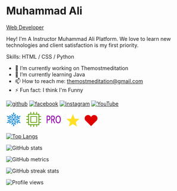 # Muhammad Ali

[Web Developer](https://web.facebook.com/photo/?fbid=179906268053700&set=a.114041124640215)

Hey! I'm A Instructor Muhammad Ali Platform. We love to learn new technologies and client satisfaction is my first priority.

Skills: HTML / CSS / Python 

- 🔭 I’m currently working on Themostmeditation 
- 🌱 I’m currently learning Java 
- 📫 How to reach me: themostmeditation@gmail.com 
- ⚡ Fun fact: I think I'm Funny 


[<img src='https://cdn.jsdelivr.net/npm/simple-icons@3.0.1/icons/github.svg' alt='github' height='40'>](https://github.com/https://www.github.com/themostmeditation)  [<img src='https://cdn.jsdelivr.net/npm/simple-icons@3.0.1/icons/facebook.svg' alt='facebook' height='40'>](https://www.facebook.com/https://www.facebook.com/themostmeditation)  [<img src='https://cdn.jsdelivr.net/npm/simple-icons@3.0.1/icons/instagram.svg' alt='instagram' height='40'>](https://www.instagram.com/https://www.instagram.com/themostmeditation/)  [<img src='https://cdn.jsdelivr.net/npm/simple-icons@3.0.1/icons/youtube.svg' alt='YouTube' height='40'>](https://www.youtube.com/channel/@iloveharmain)  

<a href='https://archiveprogram.github.com/'><img src='https://raw.githubusercontent.com/acervenky/animated-github-badges/master/assets/acbadge.gif' width='40' height='40'></a> <a href='https://docs.github.com/en/developers'><img src='https://raw.githubusercontent.com/acervenky/animated-github-badges/master/assets/devbadge.gif' width='40' height='40'></a> <a href='https://github.com/pricing'><img src='https://raw.githubusercontent.com/acervenky/animated-github-badges/master/assets/pro.gif' width='40' height='40'></a> <a href='https://stars.github.com/'><img src='https://raw.githubusercontent.com/acervenky/animated-github-badges/master/assets/starbadge.gif' width='35' height='35'></a> <a href='https://docs.github.com/en/github/supporting-the-open-source-community-with-github-sponsors'><img src='https://raw.githubusercontent.com/acervenky/animated-github-badges/master/assets/sponsorbadge.gif' width='35' height='35'></a> 

[![Top Langs](https://github-readme-stats.vercel.app/api/top-langs/?username=https://www.github.com/themostmeditation)](https://github.com/anuraghazra/github-readme-stats)

![GitHub stats](https://github-readme-stats.vercel.app/api?username=https://www.github.com/themostmeditation&show_icons=true&count_private=true)  

![GitHub metrics](https://metrics.lecoq.io/https://www.github.com/themostmeditation)  

![GitHub streak stats](https://streak-stats.demolab.com/?user=https://www.github.com/themostmeditation)  

![Profile views](https://gpvc.arturio.dev/https://www.github.com/themostmeditation)  
